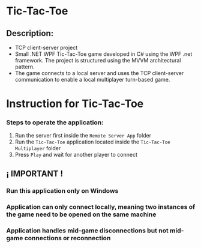 # Tic-Tac-Toe 

## Description:
- TCP client-server project
- Small .NET WPF Tic-Tac-Toe game developed in C# using the WPF .net framework. The project is structured using the MVVM architectural pattern.
- The game connects to a local server and uses the TCP client-server communication to enable a local multiplayer turn-based game.

# Instruction for Tic-Tac-Toe

### Steps to operate the application:
1. Run the server first inside the `Remote Server App` folder
2. Run the `Tic-Tac-Toe` application located inside the `Tic-Tac-Toe Multiplayer` folder
3. Press `Play` and wait for another player to connect

## ¡ IMPORTANT !
### Run this application only on Windows
### Application can only connect locally, meaning two instances of the game need to be opened on the same machine
### Application handles mid-game disconnections but not mid-game connections or reconnection
